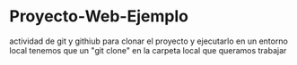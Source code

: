 # Proyecto-Web-Ejemplo
actividad de git y githiub
para clonar el proyecto y ejecutarlo en un entorno local tenemos que un "git clone" en la carpeta local que queramos trabajar
